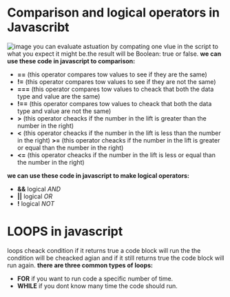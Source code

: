 # Comparison and logical operators in Javascribt
![image](https://4.bp.blogspot.com/-PQHNOWFNS9o/XAkNsyPerCI/AAAAAAAALks/ONXxkKH3lRwskA3cfiqPa-cGKlt8u-l6wCLcBGAs/s1600/javascript.jpg)
you can evaluate astuation by compating one vlue in the script to what you expect it might be.the result will be Boolean: true or false.
**we can use these code in javascript to comparison:**
* **==** (this operator compares tow values to see if they are the same)
* **!=** (this operator compares tow values to see if they are not the same)
* **===** (this operator compares tow values to cheack that both the data type and value  are the same)
* **!==**  (this operator compares tow values to cheack that both the data type and value  are not the same)
* **>** (this operator cheacks if the number in the lift is greater than the number in the right)
* **<** (this operator cheacks if the number in the lift is less than the number in the right)
 **>=** (this operator cheacks if the number in the lift is  greater or equal than the number in the right)
* **<=** (this operator cheacks if the number in the lift is less or equal than the number in the right)

**we can use these code in javascript to make logical operators:**
* **&&** logical _AND_
* **||** logical _OR_
* **!** logical _NOT_
# LOOPS in javascript
loops cheack condition if it returns true a code block will run the the condition will be cheacked agian and if it still returns true the code block will run again.
**there are three common types of loops:**
* **FOR** if you want to run code a specific number of time.
* **WHILE** if you dont know many time the code should run.



